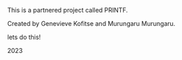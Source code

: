 This is a partnered project called PRINTF.

Created by Genevieve Kofitse and Murungaru Murungaru.

lets do this!

2023

